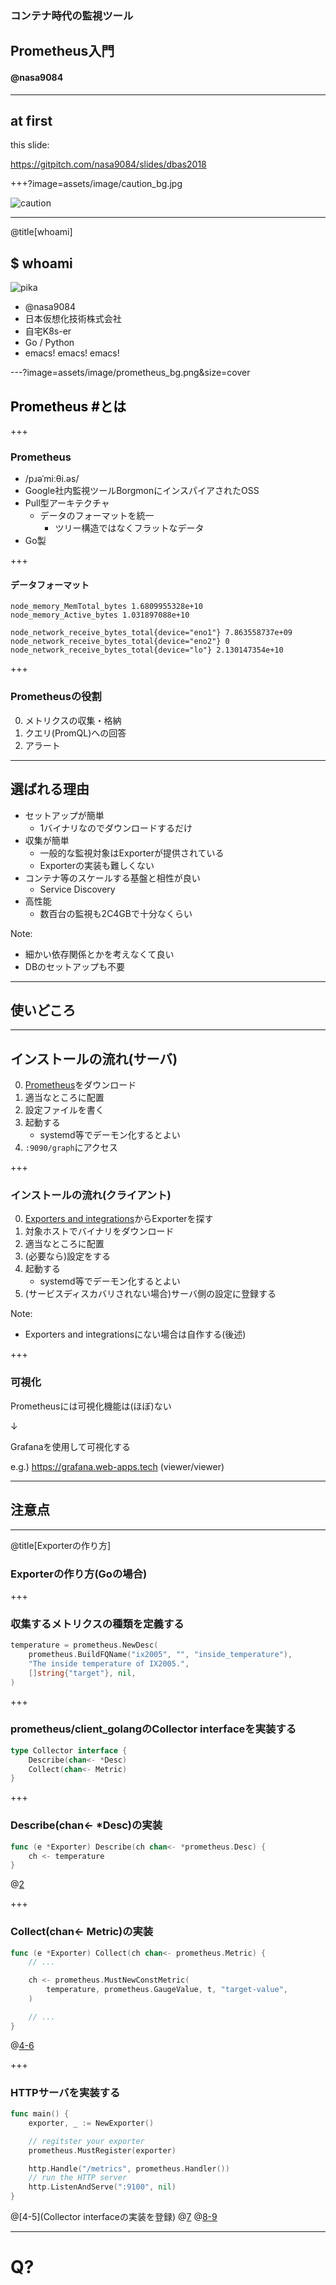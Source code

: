 ### コンテナ時代の監視ツール
## Prometheus入門

#### @nasa9084

---

## at first

this slide:

https://gitpitch.com/nasa9084/slides/dbas2018

+++?image=assets/image/caution_bg.jpg

![caution](assets/image/caution.png)

---

@title[whoami]
## $ whoami

![pika](assets/image/pika.png)

* @nasa9084
* 日本仮想化技術株式会社
* 自宅K8s-er
* Go / Python
* emacs! emacs! emacs!

---?image=assets/image/prometheus_bg.png&size=cover

## <span style="color: black;">Prometheus #とは</span>

+++

### Prometheus

* /pɹəˈmiːθi.əs/
* Google社内監視ツールBorgmonにインスパイアされたOSS
* Pull型アーキテクチャ
  * データのフォーマットを統一
    * ツリー構造ではなくフラットなデータ
* Go製

+++

#### データフォーマット

``` text
node_memory_MemTotal_bytes 1.6809955328e+10
node_memory_Active_bytes 1.031897088e+10

node_network_receive_bytes_total{device="eno1"} 7.863558737e+09
node_network_receive_bytes_total{device="eno2"} 0
node_network_receive_bytes_total{device="lo"} 2.130147354e+10
```

+++

### Prometheusの役割

0. メトリクスの収集・格納
0. クエリ(PromQL)への回答
0. アラート

---

## 選ばれる理由

* セットアップが簡単
  * 1バイナリなのでダウンロードするだけ
* 収集が簡単
  * 一般的な監視対象はExporterが提供されている
  * Exporterの実装も難しくない
* コンテナ等のスケールする基盤と相性が良い
  * Service Discovery
* 高性能
  * 数百台の監視も2C4GBで十分なくらい

Note:
* 細かい依存関係とかを考えなくて良い
* DBのセットアップも不要

---

## 使いどころ

---

## インストールの流れ(サーバ)

0. [Prometheus](https://prometheus.io/download/)をダウンロード
0. 適当なところに配置
0. 設定ファイルを書く
0. 起動する
   * systemd等でデーモン化するとよい
0. `:9090/graph`にアクセス

+++

### インストールの流れ(クライアント)

0. [Exporters and integrations](https://prometheus.io/docs/instrumenting/exporters/)からExporterを探す
0. 対象ホストでバイナリをダウンロード
0. 適当なところに配置
0. (必要なら)設定をする
0. 起動する
   * systemd等でデーモン化するとよい
0. (サービスディスカバリされない場合)サーバ側の設定に登録する

Note:
* Exporters and integrationsにない場合は自作する(後述)

+++

### 可視化

Prometheusには可視化機能は(ほぼ)ない

↓

Grafanaを使用して可視化する

e.g.) https://grafana.web-apps.tech (viewer/viewer)

---

## 注意点

---

@title[Exporterの作り方]
### Exporterの作り方(Goの場合)

+++

### 収集するメトリクスの種類を定義する

``` go
temperature = prometheus.NewDesc(
    prometheus.BuildFQName("ix2005", "", "inside_temperature"),
    "The inside temperature of IX2005.",
	[]string{"target"}, nil,
)
```

+++

### prometheus/client_golangのCollector interfaceを実装する

``` go
type Collector interface {
	Describe(chan<- *Desc)
	Collect(chan<- Metric)
}
```

+++

### Describe(chan<- *Desc)の実装

``` go
func (e *Exporter) Describe(ch chan<- *prometheus.Desc) {
    ch <- temperature
}
```

@[2](メトリクス種を登録する)

+++

### Collect(chan<- Metric)の実装

``` go
func (e *Exporter) Collect(ch chan<- prometheus.Metric) {
    // ...

    ch <- prometheus.MustNewConstMetric(
        temperature, prometheus.GaugeValue, t, "target-value",
    )

    // ...
}
```

@[4-6](メトリクス種、値種、値、ラベル値)

+++

### HTTPサーバを実装する

``` go
func main() {
	exporter, _ := NewExporter()

    // regitster your exporter
	prometheus.MustRegister(exporter)

	http.Handle("/metrics", prometheus.Handler())
    // run the HTTP server
    http.ListenAndServe(":9100", nil)
}
```


@[4-5](Collector interfaceの実装を登録)
@[7](エンドポイントを設定)
@[8-9](サーバを実行)

---

# Q?
